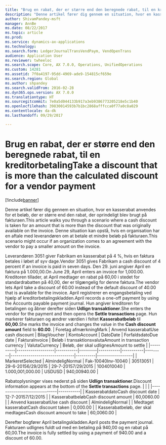 ```yaml
---
title: "Brug en rabat, der er større end den beregnede rabat, til en kreditorbetaling"
description: "Denne artikel fører dig gennem en situation, hvor en kasserabat anvendes for et beløb, der er større end den rabat, der oprindeligt blev brugt på fakturaen. Denne situation kan opstå, hvis en organisation har en aftale med leverandøren om at betale et mindre beløb på fakturaen."
author: ShivamPandey-msft
manager: AnnBe
ms.date: 08/22/2017
ms.topic: article
ms.prod: 
ms.service: dynamics-ax-applications
ms.technology: 
ms.search.form: LedgerJournalTransVendPaym, VendOpenTrans
audience: Application User
ms.reviewer: twheeloc
ms.search.scope: Core, AX 7.0.0, Operations, UnifiedOperations
ms.custom: 14281
ms.assetid: 7f0a4197-95dd-4969-ade9-154815cf659e
ms.search.region: Global
ms.author: shpandey
ms.search.validFrom: 2016-02-28
ms.dyn365.ops.version: AX 7.0.0
ms.translationtype: HT
ms.sourcegitcommit: 7e0a5d044133b917a3eb9386773205218e5c1b40
ms.openlocfilehash: 39830014593b7b1bc2868afffcca0f77a0c8a029
ms.contentlocale: da-dk
ms.lasthandoff: 09/29/2017

---
```


# <a name="take-a-discount-that-is-more-than-the-calculated-discount-for-a-vendor-payment"></a><span data-ttu-id="c1f80-104">Brug en rabat, der er større end den beregnede rabat, til en kreditorbetaling</span><span class="sxs-lookup"><span data-stu-id="c1f80-104">Take a discount that is more than the calculated discount for a vendor payment</span></span>

[!include[banner](../includes/banner.md)]


<span data-ttu-id="c1f80-105">Denne artikel fører dig gennem en situation, hvor en kasserabat anvendes for et beløb, der er større end den rabat, der oprindeligt blev brugt på fakturaen.</span><span class="sxs-lookup"><span data-stu-id="c1f80-105">This article walks you through a scenario where a cash discount is taken for an amount that is more than the discount that was originally available on the invoice.</span></span> <span data-ttu-id="c1f80-106">Denne situation kan opstå, hvis en organisation har en aftale med leverandøren om at betale et mindre beløb på fakturaen.</span><span class="sxs-lookup"><span data-stu-id="c1f80-106">This scenario might occur if an organization comes to an agreement with the vendor to pay a smaller amount on the invoice.</span></span> 

<span data-ttu-id="c1f80-107">Leverandøren 3051 giver Fabrikam en kasserabat på 4 %, hvis en faktura betales i løbet af syv dage.</span><span class="sxs-lookup"><span data-stu-id="c1f80-107">Vendor 3051 gives Fabrikam a cash discount of 4 percent if an invoice is paid in seven days.</span></span> <span data-ttu-id="c1f80-108">Den 29. juni angiver April en faktura på 1.000,00.</span><span class="sxs-lookup"><span data-stu-id="c1f80-108">On June 29, April enters an invoice for 1,000.00.</span></span> <span data-ttu-id="c1f80-109">Kreditoren tillader, at April medtager en rabat på 60,00 i stedet for standardrabatten på 40,00, der er tilgængelig for denne faktura.</span><span class="sxs-lookup"><span data-stu-id="c1f80-109">The vendor lets April take a discount of 60.00 instead of the default discount of 40.00 that is available for the invoice.</span></span> <span data-ttu-id="c1f80-110">April registrerer en engangsbetaling ved hjælp af kreditorbetalingskladden.</span><span class="sxs-lookup"><span data-stu-id="c1f80-110">April records a one-off payment by using the Accounts payable payment journal.</span></span> <span data-ttu-id="c1f80-111">Hun angiver kreditoren for betalingen og åbner derefter siden **Udlign transaktioner**.</span><span class="sxs-lookup"><span data-stu-id="c1f80-111">She enters the vendor for the payment and then opens the **Settle transactions** page.</span></span> <span data-ttu-id="c1f80-112">Hun markerer fakturaen og ændrer værdien i feltet **Kasserabatbeløb** til **60,00**.</span><span class="sxs-lookup"><span data-stu-id="c1f80-112">She marks the invoice and changes the value in the **Cash discount amount** field to **60.00**.</span></span>
| <span data-ttu-id="c1f80-113">Foretag afmærkning</span><span class="sxs-lookup"><span data-stu-id="c1f80-113">Mark</span></span>     | <span data-ttu-id="c1f80-114">Anvend kasserabat</span><span class="sxs-lookup"><span data-stu-id="c1f80-114">Use cash discount</span></span> | <span data-ttu-id="c1f80-115">Bilag</span><span class="sxs-lookup"><span data-stu-id="c1f80-115">Voucher</span></span>   | <span data-ttu-id="c1f80-116">Konto</span><span class="sxs-lookup"><span data-stu-id="c1f80-116">Account</span></span> | <span data-ttu-id="c1f80-117">Dato</span><span class="sxs-lookup"><span data-stu-id="c1f80-117">Date</span></span>      | <span data-ttu-id="c1f80-118">Forfaldsdato</span><span class="sxs-lookup"><span data-stu-id="c1f80-118">Due date</span></span>  | <span data-ttu-id="c1f80-119">Faktura</span><span class="sxs-lookup"><span data-stu-id="c1f80-119">Invoice</span></span> | <span data-ttu-id="c1f80-120">Beløb i transaktionsvaluta</span><span class="sxs-lookup"><span data-stu-id="c1f80-120">Amount in transaction currency</span></span> | <span data-ttu-id="c1f80-121">Valuta</span><span class="sxs-lookup"><span data-stu-id="c1f80-121">Currency</span></span> | <span data-ttu-id="c1f80-122">Beløb, der skal udlignes</span><span class="sxs-lookup"><span data-stu-id="c1f80-122">Amount to settle</span></span> |
|----------|-------------------|-----------|---------|-----------|-----------|---------|--------------------------------|----------|------------------|
| <span data-ttu-id="c1f80-123">Markeret</span><span class="sxs-lookup"><span data-stu-id="c1f80-123">Selected</span></span> | <span data-ttu-id="c1f80-124">Almindelig</span><span class="sxs-lookup"><span data-stu-id="c1f80-124">Normal</span></span>            | <span data-ttu-id="c1f80-125">Fak-10040</span><span class="sxs-lookup"><span data-stu-id="c1f80-125">Inv-10040</span></span> | <span data-ttu-id="c1f80-126">3051</span><span class="sxs-lookup"><span data-stu-id="c1f80-126">3051</span></span>    | <span data-ttu-id="c1f80-127">29-6-2015</span><span class="sxs-lookup"><span data-stu-id="c1f80-127">6/29/2015</span></span> | <span data-ttu-id="c1f80-128">29-7-2015</span><span class="sxs-lookup"><span data-stu-id="c1f80-128">7/29/2015</span></span> | <span data-ttu-id="c1f80-129">10040</span><span class="sxs-lookup"><span data-stu-id="c1f80-129">10040</span></span>   | <span data-ttu-id="c1f80-130">1.000,00</span><span class="sxs-lookup"><span data-stu-id="c1f80-130">1,000.00</span></span>                       | <span data-ttu-id="c1f80-131">USD</span><span class="sxs-lookup"><span data-stu-id="c1f80-131">USD</span></span>      | <span data-ttu-id="c1f80-132">940,00</span><span class="sxs-lookup"><span data-stu-id="c1f80-132">940.00</span></span>           |

<span data-ttu-id="c1f80-133">Rabatoplysninger vises nederst på siden **Udlign transaktioner**.</span><span class="sxs-lookup"><span data-stu-id="c1f80-133">Discount information appears at the bottom of the **Settle transactions** page.</span></span>
|                              |           |
|------------------------------|-----------|
| <span data-ttu-id="c1f80-134">Kasserabatdato</span><span class="sxs-lookup"><span data-stu-id="c1f80-134">Cash discount date</span></span>           | <span data-ttu-id="c1f80-135">12-7-2015</span><span class="sxs-lookup"><span data-stu-id="c1f80-135">7/12/2015</span></span> |
| <span data-ttu-id="c1f80-136">Kasserabatbeløb</span><span class="sxs-lookup"><span data-stu-id="c1f80-136">Cash discount amount</span></span>         | <span data-ttu-id="c1f80-137">60,00</span><span class="sxs-lookup"><span data-stu-id="c1f80-137">60.00</span></span>     |
| <span data-ttu-id="c1f80-138">Anvend kasserabat</span><span class="sxs-lookup"><span data-stu-id="c1f80-138">Use cash discount</span></span>            | <span data-ttu-id="c1f80-139">Almindelig</span><span class="sxs-lookup"><span data-stu-id="c1f80-139">Normal</span></span>    |
| <span data-ttu-id="c1f80-140">Medtaget kasserabat</span><span class="sxs-lookup"><span data-stu-id="c1f80-140">Cash discount taken</span></span>          | <span data-ttu-id="c1f80-141">0,00</span><span class="sxs-lookup"><span data-stu-id="c1f80-141">0.00</span></span>      |
| <span data-ttu-id="c1f80-142">Kasserabatbeløb, der skal medtages</span><span class="sxs-lookup"><span data-stu-id="c1f80-142">Cash discount amount to take</span></span> | <span data-ttu-id="c1f80-143">60,00</span><span class="sxs-lookup"><span data-stu-id="c1f80-143">60.00</span></span>     |

<span data-ttu-id="c1f80-144">Derefter bogfører April betalingskladden.</span><span class="sxs-lookup"><span data-stu-id="c1f80-144">April posts the payment journal.</span></span> <span data-ttu-id="c1f80-145">Fakturaen udlignes fuldt ud med en betaling på 940,00 og en rabat på 60,00.</span><span class="sxs-lookup"><span data-stu-id="c1f80-145">The invoice is fully settled by using a payment of 940.00 and a discount of 60.00.</span></span>




